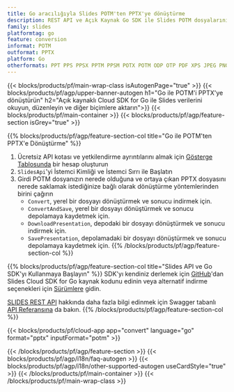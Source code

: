 ```yaml
---
title: Go aracılığıyla Slides POTM'ten PPTX'ye dönüştürme
description: REST API ve Açık Kaynak Go SDK ile Slides POTM dosyalarını Oluşturun, Düzenleyin veya PPTX'ye Dönüştürün
family: slides
platformtag: go
feature: conversion
informat: POTM
outformat: PPTX
platform: Go
otherformats: PPT PPS PPSX PPTM PPSM POTX POTM ODP OTP PDF XPS JPEG PNG BMP TIFF SVG HTML SWF HTML5 GIF XAML MD MPEG4
---
```


{{< blocks/products/pf/main-wrap-class isAutogenPage="true" >}}
{{< blocks/products/pf/agp/upper-banner-autogen h1="Go ile POTM'i PPTX'ye dönüştürün" h2="Açık kaynaklı Cloud SDK for Go ile Slides verilerini okuyun, düzenleyin ve diğer biçimlere aktarın">}}
{{< blocks/products/pf/main-container >}}
{{< blocks/products/pf/agp/feature-section isGrey="true" >}}

{{% blocks/products/pf/agp/feature-section-col title="Go ile POTM'ten PPTX'e Dönüştürme" %}}
1. Ücretsiz API kotası ve yetkilendirme ayrıntılarını almak için <a href="https://dashboard.aspose.cloud/">Gösterge Tablosunda</a> bir hesap oluşturun
1. ```SlidesApi```'yi İstemci Kimliği ve İstemci Sırrı ile Başlatın
1. Girdi POTM dosyanızın nerede olduğuna ve ortaya çıkan PPTX dosyasını nerede saklamak istediğinize bağlı olarak dönüştürme yöntemlerinden birini çağırın
    - ```Convert```, yerel bir dosyayı dönüştürmek ve sonucu indirmek için.
    - ```ConvertAndSave```, yerel bir dosyayı dönüştürmek ve sonucu depolamaya kaydetmek için.
    - ```DownloadPresentation```, depodaki bir dosyayı dönüştürmek ve sonucu indirmek için.
    - ```SavePresentation```, depolamadaki bir dosyayı dönüştürmek ve sonucu depolamaya kaydetmek için.
{{% /blocks/products/pf/agp/feature-section-col %}}

{{% blocks/products/pf/agp/feature-section-col title="Slides API ve Go SDK'yı Kullanmaya Başlayın" %}}
SDK'yı kendiniz derlemek için [GitHub](https://github.com/aspose-slides-cloud/aspose-slides-cloud-go)'dan Slides Cloud SDK for Go kaynak kodunu edinin veya alternatif indirme seçenekleri için [Sürümlere](https://releases.aspose.cloud/) gidin.

[SLIDES REST API](https://products.aspose.cloud/slides/curl/) hakkında daha fazla bilgi edinmek için Swagger tabanlı [API Referansına](https://apireference.aspose.cloud/slides/) da bakın.
{{% /blocks/products/pf/agp/feature-section-col %}}

{{< blocks/products/pf/cloud-app app="convert" language="go" format="pptx" inputFormat="potm" >}}

{{< /blocks/products/pf/agp/feature-section >}}
{{< blocks/products/pf/agp/i18n/faq-autogen >}}
{{< blocks/products/pf/agp/i18n/other-supported-autogen useCardStyle="true" >}}
{{< /blocks/products/pf/main-container >}}
{{< /blocks/products/pf/main-wrap-class >}}
